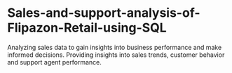 # Sales-and-support-analysis-of-Flipazon-Retail-using-SQL
Analyzing sales data to gain insights into business performance and make informed decisions. Providing insights into sales trends, customer behavior and support agent performance.
